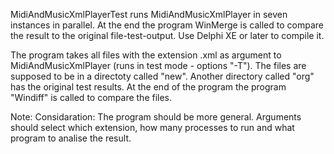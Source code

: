MidiAndMusicXmlPlayerTest runs MidiAndMusicXmlPlayer in seven instances in parallel. At the end the program WinMerge is called to compare the result to the original file-test-output. Use Delphi XE or later to compile it.

The program takes all files with the extension .xml as argument to MidiAndMusicXmlPlayer (runs in test mode - options "-T"). 
The files are supposed to be in a directoty called "new". Another directory called "org" has the original test results. At the end of the program the program "Windiff" is called to compare the files.

Note: Considaration: The program should be more general. Arguments should select which extension, how many processes to run and what program to analise the result.

